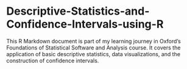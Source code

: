 # Descriptive-Statistics-and-Confidence-Intervals-using-R
This R Markdown document is part of my learning journey in Oxford’s Foundations of Statistical Software and Analysis course. It covers the application of basic descriptive statistics, data visualizations, and the construction of confidence intervals.
